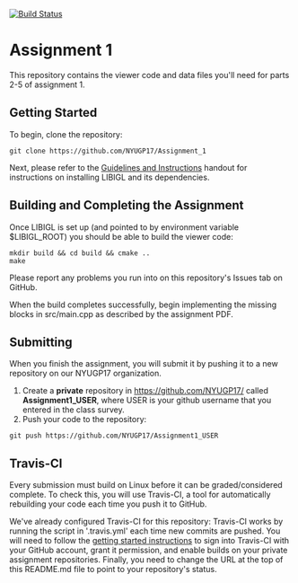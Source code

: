 [![Build Status](https://travis-ci.org/NYUGP17/Assignment_1.svg?branch=master)](https://travis-ci.org/NYUGP17/Assignment_1)
# Assignment 1

This repository contains the viewer code and data files you'll need for parts
2-5 of assignment 1.

## Getting Started
To begin, clone the repository:
```
git clone https://github.com/NYUGP17/Assignment_1
```

Next, please refer to the [Guidelines and Instructions](https://github.com/danielepanozzo/gp/raw/master/guidelines.pdf)
handout for instructions on installing LIBIGL and its dependencies.

## Building and Completing the Assignment
Once LIBIGL is set up (and pointed to by environment variable $LIBIGL_ROOT) you
should be able to build the viewer code:
```
mkdir build && cd build && cmake ..
make
```
Please report any problems you run into on this repository's Issues tab on
GitHub.

When the build completes successfully, begin implementing the missing blocks in
src/main.cpp as described by the assignment PDF.

## Submitting
When you finish the assignment, you will submit it by pushing it to a new
repository on our NYUGP17 organization.

1. Create a **private** repository in https://github.com/NYUGP17/ called
   **Assignment1_USER**, where USER is your github username that you entered in
   the class survey.
2. Push your code to the repository:
```
git push https://github.com/NYUGP17/Assignment1_USER
```

## Travis-CI
Every submission must build on Linux before it can be graded/considered
complete. To check this, you will use Travis-CI, a tool for automatically
rebuilding your code each time you push it to GitHub.

We've already configured Travis-CI for this repository: Travis-CI works by
running the script in '.travis.yml' each time new commits are pushed. You will
need to follow the [getting started
instructions](https://travis-ci.com/getting_started) to sign into Travis-CI with
your GitHub account, grant it permission, and enable builds on your private
assignment repositories. Finally, you need to change the URL at the top of
this README.md file to point to your repository's status.

